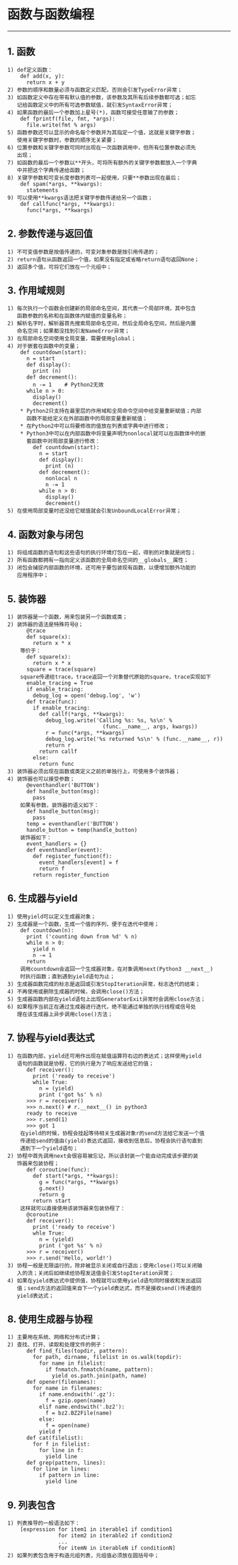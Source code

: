 # **函数与函数编程**
***

## **1. 函数**
    1) def定义函数：
        def add(x, y):
          return x + y
    2) 参数的顺序和数量必须与函数定义匹配，否则会引发TypeError异常；
    3) 如函数定义中存在带有默认值的参数，该参数及其所有后续参数都可选；如忘
       记给函数定义中的所有可选参数赋值，就引发SyntaxError异常；
    4) 如果函数的最后一个参数加上星号(*)，函数可接受任意输了的参数；
        def fprintf(file, fmt, *args):
          file.write(fmt % args)
    5) 函数参数还可以显示的命名每个参数并为其指定一个值，这就是关键字参数；
       使用关键字参数时，参数的顺序无关紧要；
    6) 位置参数和关键字参数可同时出现在一次函数调用中，但所有位置参数必须先
       出现；
    7) 如函数的最后一个参数以**开头，可将所有额外的关键字参数都放入一个字典
       中并把这个字典传递给函数；
    8) 关键字参数和可变长度参数列表可一起使用，只要**参数出现在最后；
        def spam(*args, **kwargs):
          statements
    9) 可以使用**kwargs语法把关键字参数传递给另一个函数；
        def callfunc(*args, **kwargs):
          func(*args, **kwargs)

## **2. 参数传递与返回值**
    1) 不可变值参数是按值传递的，可变对象参数是按引用传递的；
    2) return语句从函数返回一个值，如果没有指定或省略return语句返回None；
    3) 返回多个值，可将它们放在一个元组中；

## **3. 作用域规则**
    1) 每次执行一个函数会创建新的局部命名空间，其代表一个局部环境，其中包含
       函数参数的名称和在函数体内赋值的变量名称；
    2) 解析名字时，解析器首先搜索局部命名空间，然后全局命名空间，然后是内置
       命名空间；如果都没找到引发NameError异常；
    3) 在局部命名空间使用全局变量，需要使用global；
    4) 对于嵌套在函数中的变量；
        def countdown(start):
          n = start
          def display():
            print (n)
          def decrement():
            n -= 1    # Python2无效
          while n > 0:
            display()
            decrement()
        * Python2只支持在最里层的作用域和全局命令空间中给变量重新赋值；内部
          函数不能给定义在外部函数中的局部变量重新赋值；
        * 在Python2中可以将要修改的值放在列表或字典中进行修改；
        * Python3中可以在内部函数中将变量声明为nonlocal就可以在函数体中的嵌
          套函数中对局部变量进行修改：
            def countdown(start):
              n = start
              def display():
                print (n)
              def decrement():
                nonlocal n
                n -= 1
              while n > 0:
                display()
                decrement()
    5) 在使用局部变量时还没给它赋值就会引发UnboundLocalError异常；

## **4. 函数对象与闭包**
    1) 将组成函数的语句和这些语句的执行环境打包在一起，得到的对象就是闭包；
    2) 所有函数都拥有一指向定义该函数的全局命名空间的__globals__属性；
    3) 闭包会捕捉内部函数的环境，还可用于要包装现有函数，以便增加额外功能的
       应用程序中；

## **5. 装饰器**
    1) 装饰器是一个函数，用来包装另一个函数或类；
    2) 装饰器的语法是特殊符号@；
          @trace
          def square(x):
            return x * x
        等价于：
          def square(x):
            return x * x
          square = trace(square)
        square传递给trace，trace返回一个对象替代原始的square，trace实现如下
          enable_tracing = True
          if enable_tracing:
            debug_log = open('debug.log', 'w')
          def trace(func):
            if enable_tracing:
              def callf(*args, **kwargs):
                debug_log.write('Calling %s: %s, %s\n' % 
                                  (func.__name__, args, kwargs))
                r = func(*args, **kwargs)
                debug_log.write('%s returned %s\n' % (func.__name__, r))
                return r
              return callf
            else:
              return func
    3) 装饰器必须出现在函数或类定义之前的单独行上，可使用多个装饰器；
    4) 装饰器也可以接受参数；
          @eventhandler('BUTTON')
          def handle_button(msg):
            pass
        如果有参数，装饰器的语义如下：
          def handle_button(msg):
            pass
          temp = eventhandler('BUTTON')
          handle_button = temp(handle_button)
        装饰器如下：
          event_handlers = {}
          def eventhandler(event):
            def register_function(f):
              event_handlers[event] = f
              return f
            return register_function

## **6. 生成器与yield**
    1) 使用yield可以定义生成器对象；
    2) 生成器是一个函数，生成一个值的序列，便于在迭代中使用；
        def countdown(n):
          print ('counting down from %d' % n)
          while n > 0:
            yield n
            n -= 1
          return
        调用countdown会返回一个生成器对象，在对象调用next(Python3 __next__)
        时执行函数；直到遇到yield语句为止；
    3) 生成器函数完成的标志是返回或引发StopIteration异常，标志迭代的结束；
    4) 不再使用或删除生成器的时候，会调用close()方法；
    5) 生成器函数内部在yield语句上出现GeneratorExit异常时会调用close方法；
    6) 如果程序当前正在通过生成器进行迭代，绝不能通过单独的执行线程或信号处
       理在该生成器上异步调用close()方法；

## **7. 协程与yield表达式**
    1) 在函数内部，yield还可用作出现在赋值运算符右边的表达式；这样使用yield
       语句的函数就是协程，它的执行是为了响应发送给它的值；
          def receiver():
            print ('ready to receive')
            while True:
              n = (yield)
              print ('got %s' % n)
          >>> r = receiver()
          >>> n.next() # r.__next__() in python3
          ready to receive
          >>> r.send(1)
          >>> got 1
        在yield的时候，协程会挂起等待相关生成器对象r的send方法给它发送一个值
        传递给send的值由(yield)表达式返回，接收到信息后，协程会执行语句直到
        遇到下一个yield语句；
    2) 协程中首先调用next会很容易被忘记，所以该封装一个能自动完成该步骤的装
       饰器来包装协程；
          def coroutine(func):
            def start(*args, **kwargs):
              g = func(*args, **kwargs)
              g.next()
              return g
            return start
        这样就可以直接使用该装饰器来包装协程了：
          @coroutine
          def receiver():
            print ('ready to receive')
            whle True:
              n = (yield)
              print ('got %s' % n)
          >>> r = receiver()
          >>> r.send('Hello, world!')
    3) 协程一般是无限运行的，除非被显示关闭或自行退出；使用close()可以关闭输
       入的流；关闭后如继续给协程发送值会引发StopIteration异常；
    4) 如果在yield表达式中提供值，协程就可以使用yield语句同时接收和发出返回
       值；send方法的返回值来自下一个yield表达式，而不是接收send()传递值的
       yield表达式；

## **8. 使用生成器与协程**
    1) 主要用在系统、网络和分布式计算；
    2) 查找、打开、读取和处理文件的例子：
          def find_files(topdir, pattern):
            for path, dirname, filelist in os.walk(topdir):
              for name in filelist:
                if fnmatch.fnmatch(name, pattern):
                  yield os.path.join(path, name)
          def opener(filenames):
            for name in filenames:
              if name.endswith('.gz'):
                f = gzip.open(name)
              elif name.endswith('.bz2'):
                f = bz2.BZ2File(name)
              else:
                f = open(name)
              yield f
          def cat(filelist):
            for f in filelist:
              for line in f:
                yield line
          def grep(pattern, lines):
            for line in lines:
              if pattern in line:
                yield line

## **9. 列表包含**
    1) 列表推导的一般语法如下：
        [expression for item1 in iterable1 if condition1
                    for item2 in iterable2 if condition2
                    ...
                    for itemN in iterableN if conditionN]
    2) 如果列表包含用于构造元组列表，元组值必须放在圆括号中；
